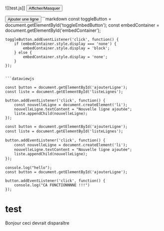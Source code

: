 
![[test.js]]
<button id="toggleButton" onclick="toggleEmbed()">Afficher/Masquer</button>


<button id="ajouterLigne">Ajouter une ligne</button>```markdown
const toggleButton = document.getElementById('toggleEmbedButton');
    const embedContainer = document.getElementById('embedContainer');

    toggleButton.addEventListener('click', function() {
        if (embedContainer.style.display === 'none') {
            embedContainer.style.display = 'block';
        } else {
            embedContainer.style.display = 'none';
        }
    });
```

```dataviewjs

const button = document.getElementById('ajouterLigne');
const liste = document.getElementById('listeLignes');

button.addEventListener('click', function() {
    const nouvelleLigne = document.createElement('li');
    nouvelleLigne.textContent = "Nouvelle ligne ajoutée";
    liste.appendChild(nouvelleLigne);
});
```
```markdown
const button = document.getElementById('ajouterLigne');
const liste = document.getElementById('listeLignes');

button.addEventListener('click', function() {
    const nouvelleLigne = document.createElement('li');
    nouvelleLigne.textContent = "Nouvelle ligne ajoutée";
    liste.appendChild(nouvelleLigne);
});
```

```dataviewjs
console.log("hello");
const button = document.getElementById('ajouterLigne');

button.addEventListener('click', function() {
    console.log("CA FONCTIONNNNE !!!")
});

```
# test
Bonjour ceci devrait disparaître